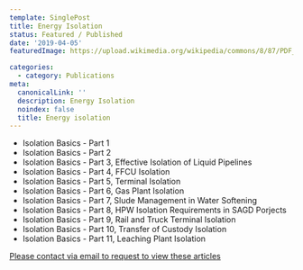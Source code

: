```yaml
---
template: SinglePost
title: Energy Isolation
status: Featured / Published
date: '2019-04-05'
featuredImage: https://upload.wikimedia.org/wikipedia/commons/8/87/PDF_file_icon.svg

categories:
  - category: Publications
meta:
  canonicalLink: ''
  description: Energy Isolation
  noindex: false
  title: Energy isolation
---
```


- Isolation Basics - Part 1
- Isolation Basics - Part 2
- Isolation Basics - Part 3, Effective Isolation of Liquid Pipelines
- Isolation Basics - Part 4, FFCU Isolation
- Isolation Basics - Part 5, Terminal Isolation
- Isolation Basics - Part 6, Gas Plant Isolation
- Isolation Basics - Part 7, Slude Management in Water Softening
- Isolation Basics - Part 8, HPW Isolation Requirements in SAGD Porjects
- Isolation Basics - Part 9, Rail and Truck Terminal Isolation
- Isolation Basics - Part 10, Transfer of Custody Isolation
- Isolation Basics - Part 11, Leaching Plant Isolation


[Please contact via email to request to view these articles](https://gapvinc.com/contact)




